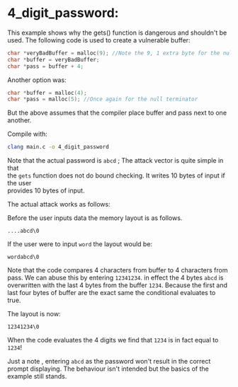 # 4_digit_password:

This example shows why the gets() function is dangerous and shouldn't be used.
The following code is used to create a vulnerable buffer:
````c
char *veryBadBuffer = malloc(9); //Note the 9, 1 extra byte for the null terminator.
char *buffer = veryBadBuffer;
char *pass = buffer + 4;
````

Another option was:
````c
char *buffer = malloc(4);
char *pass = malloc(5); //Once again for the null terminator
````
But the above assumes that the compiler place buffer and pass next to one another.


Compile with:
````bash
clang main.c -o 4_digit_password
````

Note that the actual password is ````abcd```` ; The attack vector is quite simple in that<br>the ````gets```` function does not do bound checking. It writes 10 bytes of input if the user <br>provides 10 bytes of input.

The actual attack works as follows:

Before the user inputs data the memory layout is as follows.

````
....abcd\0
````

If the user were to input ````word```` the layout would be:

````
wordabcd\0
````

Note that the code compares 4 characters from buffer to 4 characters from pass.
We can abuse this by entering ````12341234````. in effect the 4 bytes ````abcd```` is overwritten with the last 4 bytes from the buffer ````1234````. Because the first and last four bytes of buffer are the exact same the conditional evaluates to true.

The layout is now:

````
12341234\0
````

When the code evaluates the 4 digits we find that `1234` is in fact equal to `1234`!


Just a note , entering `abcd` as the password won't result in the correct prompt displaying. The behaviour isn't intended but the basics of the example still stands.
